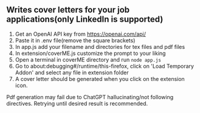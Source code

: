 ## Writes cover letters for your job applications(only LinkedIn is supported)

1. Get an OpenAI API key from https://openai.com/api/
2. Paste it in .env file(remove the square brackets)
3. In app.js add your filename and directories for tex files and pdf files
4. In extension/coverME.js customize the prompt to your liking
5. Open a terminal in coverME directory and run `node app.js`
6. Go to about:debugging#/runtime/this-firefox, click on 'Load Temporary Addon' and select any file in extension folder
7. A cover letter should be generated when you click on the extension icon.

Pdf generation may fail due to ChatGPT hallucinating/not following directives. Retrying until desired result is recommended.
